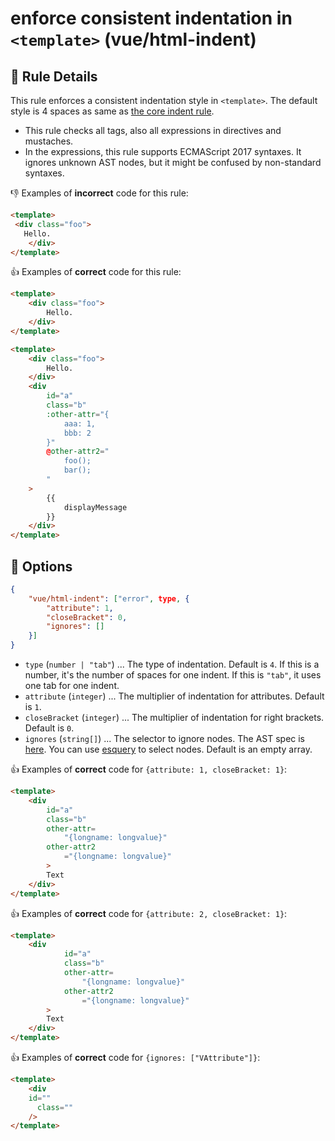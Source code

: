 # enforce consistent indentation in `<template>` (vue/html-indent)

## :book: Rule Details

This rule enforces a consistent indentation style in `<template>`. The default style is 4 spaces as same as [the core indent rule](http://eslint.org/docs/rules/indent).

- This rule checks all tags, also all expressions in directives and mustaches.
- In the expressions, this rule supports ECMAScript 2017 syntaxes. It ignores unknown AST nodes, but it might be confused by non-standard syntaxes.

:-1: Examples of **incorrect** code for this rule:

```html
<template>
 <div class="foo">
   Hello.
    </div>
</template>
```

:+1: Examples of **correct** code for this rule:

```html
<template>
    <div class="foo">
        Hello.
    </div>
</template>
```

```html
<template>
    <div class="foo">
        Hello.
    </div>
    <div
        id="a"
        class="b"
        :other-attr="{
            aaa: 1,
            bbb: 2
        }"
        @other-attr2="
            foo();
            bar();
        "
    >
        {{
            displayMessage
        }}
    </div>
</template>
```

## :wrench: Options

```json
{
    "vue/html-indent": ["error", type, {
        "attribute": 1,
        "closeBracket": 0,
        "ignores": []
    }]
}
```

- `type` (`number | "tab"`) ... The type of indentation. Default is `4`. If this is a number, it's the number of spaces for one indent. If this is `"tab"`, it uses one tab for one indent.
- `attribute` (`integer`) ... The multiplier of indentation for attributes. Default is `1`.
- `closeBracket` (`integer`) ... The multiplier of indentation for right brackets. Default is `0`.
- `ignores` (`string[]`) ... The selector to ignore nodes. The AST spec is [here](https://github.com/mysticatea/vue-eslint-parser/blob/master/docs/ast.md). You can use [esquery](https://github.com/estools/esquery#readme) to select nodes. Default is an empty array.

:+1: Examples of **correct** code for `{attribute: 1, closeBracket: 1}`:

```html
<template>
    <div
        id="a"
        class="b"
        other-attr=
            "{longname: longvalue}"
        other-attr2
            ="{longname: longvalue}"
        >
        Text
    </div>
</template>
```

:+1: Examples of **correct** code for `{attribute: 2, closeBracket: 1}`:

```html
<template>
    <div
            id="a"
            class="b"
            other-attr=
                "{longname: longvalue}"
            other-attr2
                ="{longname: longvalue}"
        >
        Text
    </div>
</template>
```

:+1: Examples of **correct** code for `{ignores: ["VAttribute"]}`:

```html
<template>
    <div
    id=""
      class=""
    />
</template>
```
